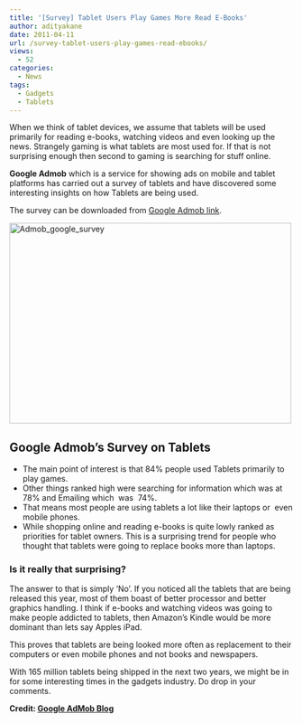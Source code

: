 ```yaml
---
title: '[Survey] Tablet Users Play Games More Read E-Books'
author: adityakane
date: 2011-04-11
url: /survey-tablet-users-play-games-read-ebooks/
views:
  - 52
categories:
  - News
tags:
  - Gadgets
  - Tablets
---
```

When we think of tablet devices, we assume that tablets will be used primarily for reading e-books, watching videos and even looking up the news. Strangely gaming is what tablets are most used for. If that is not surprising enough then second to gaming is searching for stuff online.

**Google Admob** which is a service for showing ads on mobile and tablet platforms has carried out a survey of tablets and have discovered some interesting insights on how Tablets are being used.

The survey can be downloaded from <a href="http://services.google.com/fh/files/blogs/AdMob%20-%20Tablet%20Survey.pdf" onclick="_gaq.push(['_trackEvent', 'outbound-article', 'http://services.google.com/fh/files/blogs/AdMob%20-%20Tablet%20Survey.pdf', 'Google Admob link']);" >Google Admob link</a>.

[<img style="background-image: none; padding-left: 0px; padding-right: 0px; display: inline; padding-top: 0px; border: 0px;" title="Admob_google_survey" src="http://cdn.devilsworkshop.org/files/2011/04/Admob_google_survey_thumb.png" border="0" alt="Admob_google_survey" width="500" height="355" />][1]

## Google Admob’s Survey on Tablets

  * The main point of interest is that 84% people used Tablets primarily to play games.
  * Other things ranked high were searching for information which was at 78% and Emailing which  was  74%.
  * That means most people are using tablets a lot like their laptops or  even mobile phones.
  * While shopping online and reading e-books is quite lowly ranked as priorities for tablet owners. This is a surprising trend for people who thought that tablets were going to replace books more than laptops.

### Is it really that surprising?

The answer to that is simply ‘No’. If you noticed all the tablets that are being released this year, most of them boast of better processor and better graphics handling. I think if e-books and watching videos was going to make people addicted to tablets, then Amazon’s Kindle would be more dominant than lets say Apples iPad.

This proves that tablets are being looked more often as replacement to their computers or even mobile phones and not books and newspapers.

With 165 million tablets being shipped in the next two years, we might be in for some interesting times in the gadgets industry. Do drop in your comments.

**Credit: <a href="http://googlemobileads.blogspot.com/2011/04/tablets-are-changing-way-consumers.html" onclick="_gaq.push(['_trackEvent', 'outbound-article', 'http://googlemobileads.blogspot.com/2011/04/tablets-are-changing-way-consumers.html', 'Google AdMob Blog']);" target="_blank">Google AdMob Blog</a>**

 [1]: http://cdn.devilsworkshop.org/files/2011/04/Admob_google_survey.png
